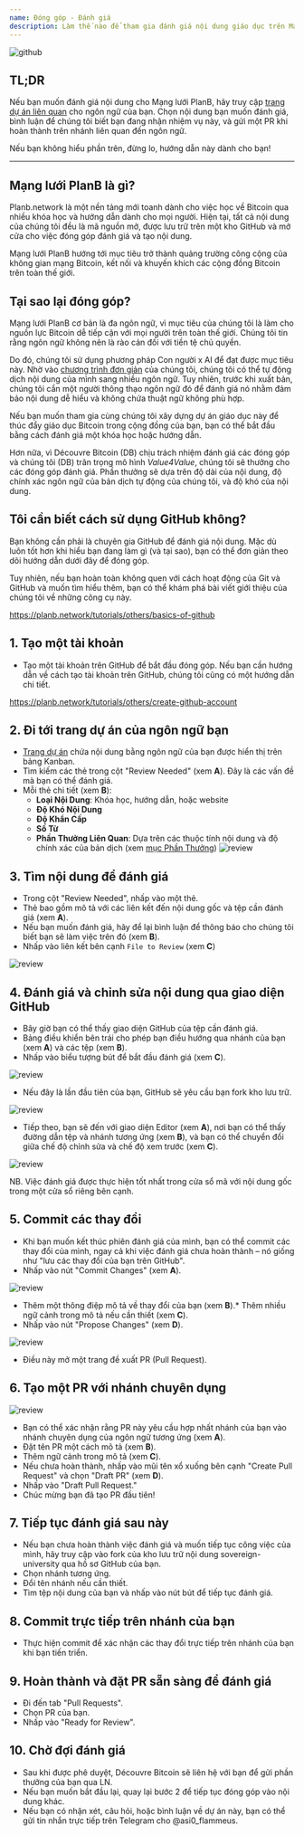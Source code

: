 ```yaml
---
name: Đóng góp - Đánh giá
description: Làm thế nào để tham gia đánh giá nội dung giáo dục trên Mạng lưới PlanB?
---
```

![github](assets/cover.webp)

## TL;DR
Nếu bạn muốn đánh giá nội dung cho Mạng lưới PlanB, hãy truy cập [trang dự án liên quan](https://github.com/DecouvreBitcoin/sovereign-university-data/projects?query=is%3Aopen) cho ngôn ngữ của bạn. Chọn nội dung bạn muốn đánh giá, bình luận để chúng tôi biết bạn đang nhận nhiệm vụ này, và gửi một PR khi hoàn thành trên nhánh liên quan đến ngôn ngữ.

Nếu bạn không hiểu phần trên, đừng lo, hướng dẫn này dành cho bạn!

---

## Mạng lưới PlanB là gì?

Planb.network là một nền tảng mới toanh dành cho việc học về Bitcoin qua nhiều khóa học và hướng dẫn dành cho mọi người. Hiện tại, tất cả nội dung của chúng tôi đều là mã nguồn mở, được lưu trữ trên một kho GitHub và mở cửa cho việc đóng góp đánh giá và tạo nội dung.

Mạng lưới PlanB hướng tới mục tiêu trở thành quảng trường công cộng của không gian mạng Bitcoin, kết nối và khuyến khích các cộng đồng Bitcoin trên toàn thế giới.

## Tại sao lại đóng góp?

Mạng lưới PlanB cơ bản là đa ngôn ngữ, vì mục tiêu của chúng tôi là làm cho nguồn lực Bitcoin dễ tiếp cận với mọi người trên toàn thế giới. Chúng tôi tin rằng ngôn ngữ không nên là rào cản đối với tiền tệ chủ quyền.

Do đó, chúng tôi sử dụng phương pháp Con người x AI để đạt được mục tiêu này. Nhờ vào [chương trình đơn giản](https://github.com/Asi0Flammeus/LLM-Translator) của chúng tôi, chúng tôi có thể tự động dịch nội dung của mình sang nhiều ngôn ngữ. Tuy nhiên, trước khi xuất bản, chúng tôi cần một người thông thạo ngôn ngữ đó để đánh giá nó nhằm đảm bảo nội dung dễ hiểu và không chứa thuật ngữ không phù hợp.

Nếu bạn muốn tham gia cùng chúng tôi xây dựng dự án giáo dục này để thúc đẩy giáo dục Bitcoin trong cộng đồng của bạn, bạn có thể bắt đầu bằng cách đánh giá một khóa học hoặc hướng dẫn.

Hơn nữa, vì Découvre Bitcoin (DB) chịu trách nhiệm đánh giá các đóng góp và chúng tôi (DB) trân trọng mô hình *Value4Value*, chúng tôi sẽ thưởng cho các đóng góp đánh giá. Phần thưởng sẽ dựa trên độ dài của nội dung, độ chính xác ngôn ngữ của bản dịch tự động của chúng tôi, và độ khó của nội dung.

## Tôi cần biết cách sử dụng GitHub không?

Bạn không cần phải là chuyên gia GitHub để đánh giá nội dung.
Mặc dù luôn tốt hơn khi hiểu bạn đang làm gì (và tại sao), bạn có thể đơn giản theo dõi hướng dẫn dưới đây để đóng góp.

Tuy nhiên, nếu bạn hoàn toàn không quen với cách hoạt động của Git và GitHub và muốn tìm hiểu thêm, bạn có thể khám phá bài viết giới thiệu của chúng tôi về những công cụ này.

https://planb.network/tutorials/others/basics-of-github



## 1. Tạo một tài khoản
* Tạo một tài khoản trên GitHub để bắt đầu đóng góp. Nếu bạn cần hướng dẫn về cách tạo tài khoản trên GitHub, chúng tôi cũng có một hướng dẫn chi tiết.

https://planb.network/tutorials/others/create-github-account


## **2. Đi tới trang dự án của ngôn ngữ bạn**
* [Trang dự án](https://github.com/DecouvreBitcoin/sovereign-university-data/projects?query=is%3Aopen) chứa nội dung bằng ngôn ngữ của bạn được hiển thị trên bảng Kanban.
* Tìm kiếm các thẻ trong cột "Review Needed" (xem **A**). Đây là các vấn đề mà bạn có thể đánh giá.
* Mỗi thẻ chi tiết (xem **B**):
	- **Loại Nội Dung**: Khóa học, hướng dẫn, hoặc website
	- **Độ Khó Nội Dung**
	- **Độ Khẩn Cấp**
	- **Số Từ**
	- **Phần Thưởng Liên Quan**: Dựa trên các thuộc tính nội dung và độ chính xác của bản dịch (xem [mục Phần Thưởng](https://github.com/DecouvreBitcoin/sovereign-university-data?tab=readme-ov-file#sat-reward))
![review](assets/1.webp)
## **3. Tìm nội dung để đánh giá**
* Trong cột "Review Needed", nhấp vào một thẻ.
* Thẻ bao gồm mô tả với các liên kết đến nội dung gốc và tệp cần đánh giá (xem **A**).
* Nếu bạn muốn đánh giá, hãy để lại bình luận để thông báo cho chúng tôi biết bạn sẽ làm việc trên đó (xem **B**).
* Nhấp vào liên kết bên cạnh `File to Review` (xem **C**)

![review](assets/2.webp)

## **4. Đánh giá và chỉnh sửa nội dung qua giao diện GitHub**
* Bây giờ bạn có thể thấy giao diện GitHub của tệp cần đánh giá.
* Bảng điều khiển bên trái cho phép bạn điều hướng qua nhánh của bạn (xem **A**) và các tệp (xem **B**).
* Nhấp vào biểu tượng bút để bắt đầu đánh giá (xem **C**).

![review](assets/3.webp)

* Nếu đây là lần đầu tiên của bạn, GitHub sẽ yêu cầu bạn fork kho lưu trữ.

![review](assets/4.webp)

* Tiếp theo, bạn sẽ đến với giao diện Editor (xem **A**), nơi bạn có thể thấy đường dẫn tệp và nhánh tương ứng (xem **B**), và bạn có thể chuyển đổi giữa chế độ chỉnh sửa và chế độ xem trước (xem **C**).

![review](assets/5.webp)

NB. Việc đánh giá được thực hiện tốt nhất trong cửa sổ mã với nội dung gốc trong một cửa sổ riêng bên cạnh.

## **5. Commit các thay đổi**

* Khi bạn muốn kết thúc phiên đánh giá của mình, bạn có thể commit các thay đổi của mình, ngay cả khi việc đánh giá chưa hoàn thành – nó giống như "lưu các thay đổi của bạn trên GitHub".
* Nhấp vào nút "Commit Changes" (xem **A**).

![review](assets/6.webp)
* Thêm một thông điệp mô tả về thay đổi của bạn (xem **B**).* Thêm nhiều ngữ cảnh trong mô tả nếu cần thiết (xem **C**).
* Nhấp vào nút "Propose Changes" (xem **D**).

![review](assets/7.webp)

* Điều này mở một trang đề xuất PR (Pull Request).

## **6. Tạo một PR với nhánh chuyên dụng**
![review](assets/8.webp)

* Bạn có thể xác nhận rằng PR này yêu cầu hợp nhất nhánh của bạn vào nhánh chuyên dụng của ngôn ngữ tương ứng (xem **A**).
* Đặt tên PR một cách mô tả (xem **B**).
* Thêm ngữ cảnh trong mô tả (xem **C**).
* Nếu chưa hoàn thành, nhấp vào mũi tên xổ xuống bên cạnh "Create Pull Request" và chọn "Draft PR" (xem **D**).
* Nhấp vào "Draft Pull Request."
* Chúc mừng bạn đã tạo PR đầu tiên!

## **7. Tiếp tục đánh giá sau này**
* Nếu bạn chưa hoàn thành việc đánh giá và muốn tiếp tục công việc của mình, hãy truy cập vào fork của kho lưu trữ nội dung sovereign-university qua hồ sơ GitHub của bạn.
* Chọn nhánh tương ứng.
* Đổi tên nhánh nếu cần thiết.
* Tìm tệp nội dung của bạn và nhấp vào nút bút để tiếp tục đánh giá.

## **8. Commit trực tiếp trên nhánh của bạn**
* Thực hiện commit để xác nhận các thay đổi trực tiếp trên nhánh của bạn khi bạn tiến triển.

## **9. Hoàn thành và đặt PR sẵn sàng để đánh giá**
* Đi đến tab "Pull Requests".
* Chọn PR của bạn.
* Nhấp vào "Ready for Review".

## 10. Chờ đợi đánh giá
* Sau khi được phê duyệt, Découvre Bitcoin sẽ liên hệ với bạn để gửi phần thưởng của bạn qua LN.
* Nếu bạn muốn bắt đầu lại, quay lại bước 2 để tiếp tục đóng góp vào nội dung khác.
* Nếu bạn có nhận xét, câu hỏi, hoặc bình luận về dự án này, bạn có thể gửi tin nhắn trực tiếp trên Telegram cho @asi0_flammeus.
